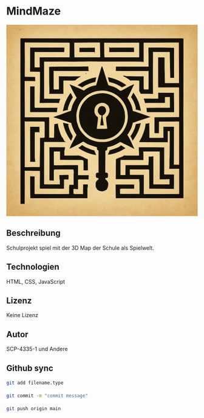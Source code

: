 # MindMaze
![MindMaze Logo](MindMaze-Logo.png)
## Beschreibung
Schulprojekt spiel mit der 3D Map der Schule als Spielwelt.

## Technologien
HTML, CSS, JavaScript

## Lizenz
Keine Lizenz

## Autor
SCP-4335-1 und Andere

## Github sync
```bash
git add filename.type

git commit -m "commit message"

git push origin main
```